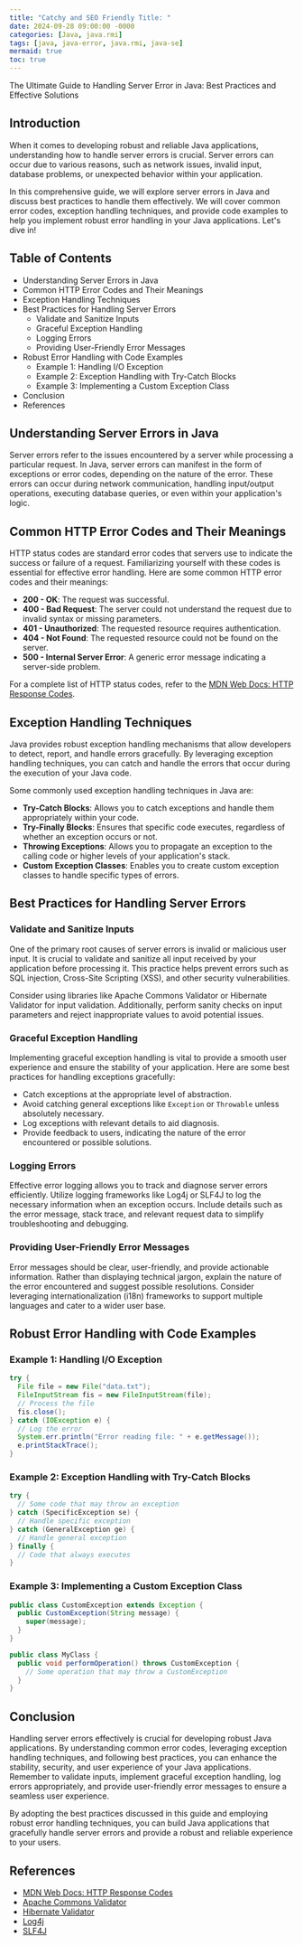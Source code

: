 ```yaml
---
title: "Catchy and SEO Friendly Title: "
date: 2024-09-28 09:00:00 -0000
categories: [Java, java.rmi]
tags: [java, java-error, java.rmi, java-se]
mermaid: true
toc: true
---
```


The Ultimate Guide to Handling Server Error in Java: Best Practices and Effective Solutions

## Introduction
When it comes to developing robust and reliable Java applications, understanding how to handle server errors is crucial. Server errors can occur due to various reasons, such as network issues, invalid input, database problems, or unexpected behavior within your application.

In this comprehensive guide, we will explore server errors in Java and discuss best practices to handle them effectively. We will cover common error codes, exception handling techniques, and provide code examples to help you implement robust error handling in your Java applications. Let's dive in!

## Table of Contents
- Understanding Server Errors in Java
- Common HTTP Error Codes and Their Meanings
- Exception Handling Techniques
- Best Practices for Handling Server Errors
  - Validate and Sanitize Inputs
  - Graceful Exception Handling
  - Logging Errors
  - Providing User-Friendly Error Messages
- Robust Error Handling with Code Examples
  - Example 1: Handling I/O Exception
  - Example 2: Exception Handling with Try-Catch Blocks
  - Example 3: Implementing a Custom Exception Class
- Conclusion
- References

## Understanding Server Errors in Java
Server errors refer to the issues encountered by a server while processing a particular request. In Java, server errors can manifest in the form of exceptions or error codes, depending on the nature of the error. These errors can occur during network communication, handling input/output operations, executing database queries, or even within your application's logic.

## Common HTTP Error Codes and Their Meanings
HTTP status codes are standard error codes that servers use to indicate the success or failure of a request. Familiarizing yourself with these codes is essential for effective error handling. Here are some common HTTP error codes and their meanings:

- **200 - OK**: The request was successful.
- **400 - Bad Request**: The server could not understand the request due to invalid syntax or missing parameters.
- **401 - Unauthorized**: The requested resource requires authentication.
- **404 - Not Found**: The requested resource could not be found on the server.
- **500 - Internal Server Error**: A generic error message indicating a server-side problem.

For a complete list of HTTP status codes, refer to the [MDN Web Docs: HTTP Response Codes](https://developer.mozilla.org/en-US/docs/Web/HTTP/Status).

## Exception Handling Techniques
Java provides robust exception handling mechanisms that allow developers to detect, report, and handle errors gracefully. By leveraging exception handling techniques, you can catch and handle the errors that occur during the execution of your Java code.

Some commonly used exception handling techniques in Java are:
- **Try-Catch Blocks**: Allows you to catch exceptions and handle them appropriately within your code.
- **Try-Finally Blocks**: Ensures that specific code executes, regardless of whether an exception occurs or not.
- **Throwing Exceptions**: Allows you to propagate an exception to the calling code or higher levels of your application's stack.
- **Custom Exception Classes**: Enables you to create custom exception classes to handle specific types of errors.

## Best Practices for Handling Server Errors

### Validate and Sanitize Inputs
One of the primary root causes of server errors is invalid or malicious user input. It is crucial to validate and sanitize all input received by your application before processing it. This practice helps prevent errors such as SQL injection, Cross-Site Scripting (XSS), and other security vulnerabilities.

Consider using libraries like Apache Commons Validator or Hibernate Validator for input validation. Additionally, perform sanity checks on input parameters and reject inappropriate values to avoid potential issues.

### Graceful Exception Handling
Implementing graceful exception handling is vital to provide a smooth user experience and ensure the stability of your application. Here are some best practices for handling exceptions gracefully:
- Catch exceptions at the appropriate level of abstraction.
- Avoid catching general exceptions like `Exception` or `Throwable` unless absolutely necessary.
- Log exceptions with relevant details to aid diagnosis.
- Provide feedback to users, indicating the nature of the error encountered or possible solutions.

### Logging Errors
Effective error logging allows you to track and diagnose server errors efficiently. Utilize logging frameworks like Log4j or SLF4J to log the necessary information when an exception occurs. Include details such as the error message, stack trace, and relevant request data to simplify troubleshooting and debugging.

### Providing User-Friendly Error Messages
Error messages should be clear, user-friendly, and provide actionable information. Rather than displaying technical jargon, explain the nature of the error encountered and suggest possible resolutions. Consider leveraging internationalization (i18n) frameworks to support multiple languages and cater to a wider user base.

## Robust Error Handling with Code Examples

### Example 1: Handling I/O Exception

```java
try {
  File file = new File("data.txt");
  FileInputStream fis = new FileInputStream(file);
  // Process the file
  fis.close();
} catch (IOException e) {
  // Log the error
  System.err.println("Error reading file: " + e.getMessage());
  e.printStackTrace();
}
```

### Example 2: Exception Handling with Try-Catch Blocks

```java
try {
  // Some code that may throw an exception
} catch (SpecificException se) {
  // Handle specific exception
} catch (GeneralException ge) {
  // Handle general exception
} finally {
  // Code that always executes
}
```

### Example 3: Implementing a Custom Exception Class

```java
public class CustomException extends Exception {
  public CustomException(String message) {
    super(message);
  }
}

public class MyClass {
  public void performOperation() throws CustomException {
    // Some operation that may throw a CustomException
  }
}
```

## Conclusion
Handling server errors effectively is crucial for developing robust Java applications. By understanding common error codes, leveraging exception handling techniques, and following best practices, you can enhance the stability, security, and user experience of your Java applications. Remember to validate inputs, implement graceful exception handling, log errors appropriately, and provide user-friendly error messages to ensure a seamless user experience.

By adopting the best practices discussed in this guide and employing robust error handling techniques, you can build Java applications that gracefully handle server errors and provide a robust and reliable experience to your users.

## References
- [MDN Web Docs: HTTP Response Codes](https://developer.mozilla.org/en-US/docs/Web/HTTP/Status)
- [Apache Commons Validator](https://commons.apache.org/proper/commons-validator/)
- [Hibernate Validator](https://hibernate.org/validator/)
- [Log4j](https://logging.apache.org/log4j/)
- [SLF4J](http://www.slf4j.org/)
